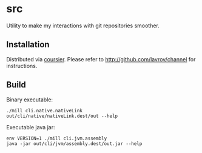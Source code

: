 src
====

Utility to make my interactions with git repositories smoother.

Installation
------------

Distributed via [coursier](https://get-coursier.io/). Please refer to http://github.com/lavrov/channel for instructions.

Build
-----

Binary executable:
```shell
./mill cli.native.nativeLink
out/cli/native/nativeLink.dest/out --help
```

Executable java jar:
```shell
env VERSION=1 ./mill cli.jvm.assembly
java -jar out/cli/jvm/assembly.dest/out.jar --help
```

